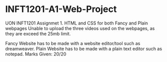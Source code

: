 # INFT1201-A1-Web-Project
UON INFT1201 Assignmet 1. HTML and CSS for both Fancy and Plain webpages
Unable to upload the three videos used on the webpages, as they are exceed the 25mb limit.

Fancy Website has to be made with a website editor/tool such as dreamweaver.
Plain Website has to be made with a plain text editor such as notepad.
Marks Given: 20/20
